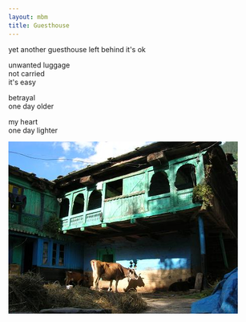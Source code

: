 ```yaml
---
layout: mbm
title: Guesthouse
---
```


<div class="poem">
yet another guesthouse  
left behind  
it's ok
 
unwanted luggage  
not carried  
it's easy
 
betrayal  
one day older
 
my heart  
one day lighter
</div>

!["Leh"](/assets/images/pilg1/cow.jpg "Leh")
